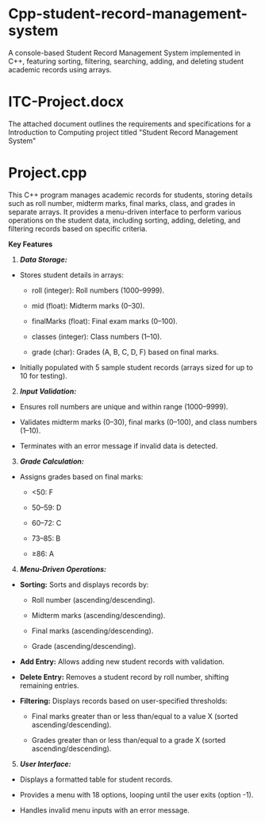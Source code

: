 # Cpp-student-record-management-system
A console-based Student Record Management System implemented in C++, featuring sorting, filtering, searching, adding, and deleting student academic records using arrays.

# ITC-Project.docx

The attached document outlines the requirements and specifications for a Introduction to Computing project titled "Student Record Management System"

# Project.cpp

This C++ program manages academic records for students, storing details such as roll number, midterm marks, final marks, class, and grades in separate arrays. It provides a menu-driven interface to perform various operations on the student data, including sorting, adding, deleting, and filtering records based on specific criteria.

**Key Features**
1. **_Data Storage:_**
   
- Stores student details in arrays:
  
    - roll (integer): Roll numbers (1000–9999).
      
    - mid (float): Midterm marks (0–30).
      
    - finalMarks (float): Final exam marks (0–100).
      
    - classes (integer): Class numbers (1–10).
      
    - grade (char): Grades (A, B, C, D, F) based on final marks.
      
- Initially populated with 5 sample student records (arrays sized for up to 10 for testing).

2. **_Input Validation:_**
   
- Ensures roll numbers are unique and within range (1000–9999).

- Validates midterm marks (0–30), final marks (0–100), and class numbers (1–10).

- Terminates with an error message if invalid data is detected.

3. **_Grade Calculation:_**
   
- Assigns grades based on final marks:
  
    - <50: F
      
    - 50–59: D
      
    - 60–72: C
      
    - 73–85: B
      
    - ≥86: A

4. **_Menu-Driven Operations:_**

- **Sorting:** Sorts and displays records by:

    - Roll number (ascending/descending).
      
    - Midterm marks (ascending/descending).
      
    - Final marks (ascending/descending).
      
    - Grade (ascending/descending).
  
- **Add Entry:** Allows adding new student records with validation.

- **Delete Entry:** Removes a student record by roll number, shifting remaining entries.

- **Filtering:** Displays records based on user-specified thresholds:

    - Final marks greater than or less than/equal to a value X (sorted ascending/descending).

    - Grades greater than or less than/equal to a grade X (sorted ascending/descending).

5. **_User Interface:_**

- Displays a formatted table for student records.

- Provides a menu with 18 options, looping until the user exits (option -1).

- Handles invalid menu inputs with an error message.
